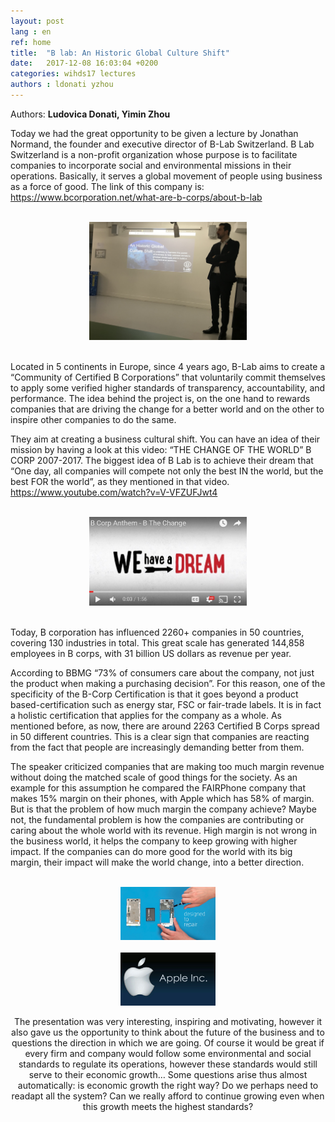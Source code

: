 ```yaml
---
layout: post
lang : en
ref: home
title:  "B lab: An Historic Global Culture Shift"
date:   2017-12-08 16:03:04 +0200
categories: wihds17 lectures
authors : ldonati yzhou
---
```

Authors: **Ludovica Donati, Yimin Zhou**

Today we had the great opportunity to be given a lecture by Jonathan Normand, the founder and executive director of B-Lab Switzerland. B Lab Switzerland is a non-profit organization whose purpose is to facilitate companies to incorporate social and environmental missions in their operations. Basically, it serves a global movement of people using business as a force of good. The link of this company is: https://www.bcorporation.net/what-are-b-corps/about-b-lab

<br>
<center><img src="/images/B Lab_Pic 1.jpg" alt="" width="50%"></center>
<br>

Located in 5 continents in Europe, since 4 years ago, B-Lab aims to create a “Community of Certified B Corporations” that voluntarily commit themselves to apply some verified higher standards of transparency, accountability, and performance. The idea behind the project is, on the one hand to rewards companies that are driving the change for a better world and on the other to inspire other companies to do the same. 

They aim at creating a business cultural shift. You can have an idea of their mission by having a look at this video: “THE CHANGE OF THE WORLD” B CORP 2007-2017. The biggest idea of B Lab is to achieve their dream that “One day, all companies will compete not only the best IN the world, but the best FOR the world”, as they mentioned in that video. https://www.youtube.com/watch?v=V-VFZUFJwt4

<br>
<center><img src="/images/B Lab_Pic 2.JPG" alt="" width="50%"></center>
<br>

Today, B corporation has influenced 2260+ companies in 50 countries, covering 130 industries in total. This great scale has generated 144,858 employees in B corps, with 31 billion US dollars as revenue per year. 

According to BBMG “73% of consumers care about the company, not just the product when making a purchasing decision”. For this reason, one of the specificity of the B-Corp Certification is that it goes beyond a product based-certification such as energy star, FSC or fair-trade labels. It is in fact a holistic certification that applies for the company as a whole. As mentioned before, as now, there are around 2263 Certified B Corps spread in 50 different countries. This is a clear sign that companies are reacting from the fact that people are increasingly demanding better from them. 

The speaker criticized companies that are making too much margin revenue without doing the matched scale of good things for the society. As an example for this assumption he compared the FAIRPhone company that makes 15% margin on their phones, with Apple which has 58% of margin. But is that the problem of how much margin the company achieve? Maybe not, the fundamental problem is how the companies are contributing or caring about the whole world with its revenue. High margin is not wrong in the business world, it helps the company to keep growing with higher impact. If the companies can do more good for the world with its big margin, their impact will make the world change, into a better direction. 

<br>
<center><img src="/images/B Lab_Pic 3.JPG" alt="" width="30%"></left>
<br>

<br>
<center><img src="/images/B Lab_Pic 4.jpg" alt="" width="30%"></right>
<br>


The presentation was very interesting, inspiring and motivating, however it also gave us the opportunity to think about the future of the business and to questions the direction in which we are going. Of course it would be great if every firm and company would follow some environmental and social standards to regulate its operations, however these standards would still serve to their economic growth… Some questions arise thus almost automatically:  is economic growth the right way? Do we perhaps need to readapt all the system? Can we really afford to continue growing even when this growth meets the highest standards? 
